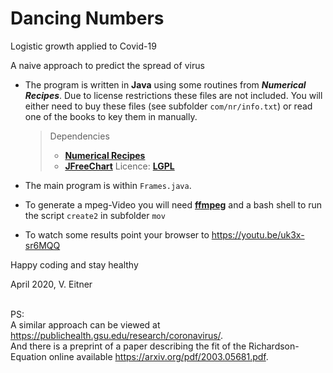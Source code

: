 # Dancing Numbers
Logistic growth applied to Covid-19

A naive approach to predict the spread of virus

- The program is written in __Java__ using some routines from ___Numerical Recipes___. Due to license restrictions these files are not included. 
You will either need to buy these files (see subfolder `com/nr/info.txt`) or read one of the books to key them in manually.
  >Dependencies
  > - **[Numerical Recipes](http://www.numerical.recipes/)**
  > - **[JFreeChart](http://www.jfree.org/jfreechart/)** Licence: **[LGPL](http://www.jfree.org/lgpl.php)**

- The main program is within `Frames.java`.

- To generate a mpeg-Video you will need **[ffmpeg](<https://ffmpeg.org/>)** and a bash shell to run the script `create2` in subfolder `mov`

- To watch some results point your browser to <https://youtu.be/uk3x-sr6MQQ>


Happy coding and stay healthy

April 2020, V. Eitner 

\
PS:\
A similar approach can be viewed at <https://publichealth.gsu.edu/research/coronavirus/>.
\
And there is a preprint of a paper describing the fit of the Richardson-Equation online available <https://arxiv.org/pdf/2003.05681.pdf>.
